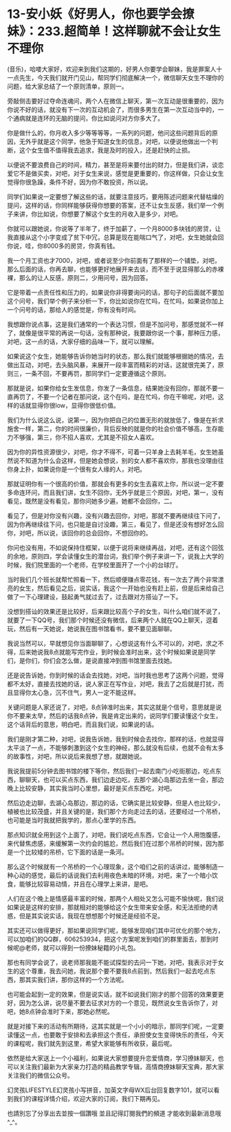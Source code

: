 # 13-安小妖《好男人，你也要学会撩妹》：233.超简单！这样聊就不会让女生不理你

(音乐)，哈喽大家好，欢迎来到我们这期的，好男人你要学会聊妹，我是罪案人十一点先生，今天我们就开门见山，帮同学们彻底解决一个，微信聊天女生不理你的问题，给大家总结了一个原则清单，原则一。

旁敲侧击要好过夺命连魂问，两个人在微信上聊天，第一次互动是很重要的，因为你说不好的话，就没有下一次的互动机会了，而很多男生在第一次互动当中的，一个通病就是连环的无脑的提问，你比如说问对方你多大了。

你是做什么的，你月收入多少等等等等，一系列的问题，他问这些问题背后的原因，无外乎就是这个同学，他急于知道女生的信息，对吧，以便说他做出一个判断，这个女生值不值得我去追求，我是及时的投入，还是赶快的止损。

以便说不要浪费自己的时间，精力，甚至是将来要付出的财力，但是我们讲，谈恋爱它不是做买卖，对吧，对于女生来说，感觉是更重要的，你这样做，只会让女生觉得你很急躁，条件不好，因为你不敢投资，所以说。

同学们如果说一定要想了解这些的话，就要注意技巧，要用陈述问题来代替枯燥的提问，这样的话，你同样能够获得你想要的答案，还不让女生反感，我们举一个例子来讲，你比如说，你想要了解这个女生的月收入是多少，对吧。

你就可以跟她说，你说等了半年了，终于加薪了，一个月8000多块钱的房贷，让我直接从这个小字变成了贫下中冗，总算是现在能喘口气了，对吧，女生她就会回你说，哇，你8000多的房贷，你真有钱。

我一个月工资也才7000，对吧，或者说至少你前面有了那样的一个铺垫，对吧，那么后面的话，你再去聊，也能够更好地展开来去谈，而不至于说显得那么的赤裸裸，那么的让人反感，原则二，少用问号，因为回答。

它是带着一点责任性和压力的，如果说你非得要询问的话，那句子的后面就不要加这个问号，我们举个例子来分析一下，你比如说你在忙吗，在忙吗，如果说你加上一个问号的话，那给人的感觉是，你有没有时间。

我想跟你说点事，这是我们通常的一个表达习惯，但是不加问号，那感觉就不一样了，就像是很平常的再说一句话，没有那种说，我要跟你说一个事，那种压力感，对吧，这一点的话，大家仔细的品味一下，就可以理解。

如果说这个女生，她能够告诉你她当时的状态，那么我们就能够根据她的情况，去做出互动，对吧，去头脑风暴，来展开一段丰富而精彩的对话，这就很完美了，原则三，一条不回，不要再罚，那同学们一定要遵循这个原则。

那就是说，如果你给女生发信息，你发了一条信息，结果她没有回你，那就不要一直再罚了，不要一个记者在那问说，这个在吗，是在忙吗，你在干嘛呢，对吧，这样的话就显得你很low，显得你很低价值。

我们为什么说这么说，说第一，因为你把自己的位置无形的就放低了，像是在祈求施舍一样，第二，你的时间很廉价，背后反映的就是你的社会价值不够高，生存能力不够强，第三，你不招人喜欢，尤其是不招女人喜欢。

因为你的异性资源很少，对吧，你才不得不，可着一只羊身上去耗羊毛，女生她虽然说不知道为什么会这样，但是她会想说，别的女人都不喜欢你，那我也没理由往你身上扑，如果说你是一个很有女人缘的人，对吧。

那就证明你有一个很高的价值，那就会有更多的女生去喜欢上你，所以说一定不要多命连环问，而且我们讲，女生不回你，无外乎就是三个原因，对吧，第一，没有看见，既然是没有看见，那你问她多少遍，她都不会回你，二。

看见了，但是对你没有兴趣，没有兴趣去回你，对吧，那就不要再继续往下问了，因为你再继续往下问，也只能是自讨没趣，第三，看见了，但是还没有想好怎么回你，对吧，所以说，该回你的总会回你，不想回你的。

你问也没有用，不如说保持住框架，以便于说将来继续再战，对吧，还有这个回弦的余地，原则四，学会读懂女生的潜台词，我们举个例子来讲一下，说我上大学的时候，我们院里面的一个老师，在学校里面开了一个小的台球厅。

当时我们几个班长就帮忙照看一下，然后顺便赚点零花钱，有一次去了两个非常漂亮的女生，然后看见之后，说实话，我这个一开始也没有赶上前，但是后来给自己做了一下心理建设，鼓起勇气就过去了，过去跟对方搭讪了一下。

没想到搭讪的效果还是比较好，后来跟比较高个子的女生，叫什么咱们就不说了，就要了一下QQ号，我们那个时候还没有微信，后来两个人就在QQ上聊天，逗着玩，然后有一天她说，她说我在图书馆看书，要不要见面聊聊。

我说当然可以，早就想见你当面聊聊了，心想说这有什么不可以的，对吧，求之不得，后来她说我8点就能写完作业，到时候会准时出来，这个时候如果说是同学们，是你们，你们会怎么做，是说直接冲到图书馆里面去找她。

还是说告诉她，你到时候的话会去找她，对吧，当时我也思考了这两个问题，觉得都不太好，直接去找她的话，说人家正在写作业，对吧，我去了之后就是打扰，而且显得你太心急，沉不住气，男人一定不能这样。

关键问题是人家还说了，对吧，8点钟准时出来，其实这就是个信号，意思就是说你不要来太早，然后的话我8点钟，我是肯定出来的，说同学们要读懂这个女生，这个话背后的意思，明白吧，而且我们说，如果说的话。

我们是刚才第二种，对吧，说我告诉她，我到时候会去找你，那样的话，也就显得太平淡了一点，不能够刺激到这个女生的神经，那么就没有后续，也就不会有太多的故事性，对吧，所以说后来我想了想，就跟她说。

我说我提前5分钟去图书馆的楼下等你，然后我们一起去南门小吃街那边，吃点东西，聊聊天，也可以买点东西，我们边走边吃，去那个湖心岛那边去坐一会，那边晚上比较安静，其实我当时心里想，最好是买点东西吃，对吧。

然后边走边聊，去湖心岛那边，那边的话，它确实是比较安静，但是人也比较少，植被也比较茂盛，并且关键的是，我们那个方向走过去的话，还要经过一个吊桥，也可能是当时我就把我学的，那点心里学的东西。

那点知识就全用到这个上面了，对吧，我们说吃点东西，它会让一个人用饱腹感，来代替焦虑感，来缓解第一次约会的尴尬，然后我们在过那个吊桥的时候，因为那是一个比较矮的吊桥，它下面的话是一条河。

那么这个时候就有一个吊桥的一个心理现象，这个咱们之前的话讲过，能够制造一种心动的感觉，最后的话说我们去利用夜色未暗的环境，对吧，来了一个暗小饮食，能够比较容易动情，并且在心理学上来讲，是吧。

人们在这个晚上是情感最丰富的时候，那两个人相处又怎么可能不愉快呢，我们说如果说是这样的安排，那就相对的能够给这个女生带来安全感，和无法拒绝的诱惑，但是其实说实话，我现在想想那个时候还是经验不足。

其实还可以做得更好，那如果说同学们呢，能够发现咱们其中可优化的那个地方，可以加咱们的QQ群，606253934，把这个方案呢发到咱们的群里面去，那到时候呢@老师，就可以得到一份撩妹秘籍的小礼包。

那也有同学会说了，说老师那我能不能试探型的去问一下她，对吧，我表示对于女生的这个尊重，我去问她，我说那个要不要我8点前到，然后我们一起去吃点东西，那其实我们讲，那你这样的一个方法呢。

也可能会起到一定的效果，但是说实话，就不如说我们刚才的那个回答的效果要更好，因为怎么讲，说尽量不要去征求对方的一个意见，既然说女生告诉你了，对吧，她8点钟会准时下来，那她必然呢。

就是对接下来的活动有所期待，这其实就是一个小小的暗示，那同学们呢，一定要读懂这一点，也要敢于安排和去承担这个责任，承担使女生变得快乐的责任，今天的课程呢，我们就先到这里，希望大家能够有所收获，最后呢。

依然是给大家送上一个小福利，如果说大家想要提升恋爱情商，学习撩妹聊天，也可以关注我们最新为大家亲力打造的精品教学专辑，高情商撩妹聊天宝典，那大家关注我们的微信公众号。

幻灵孩LIFESTYLE幻灵孩小写拼音，加英文字母WX后台回复数字101，就可以看到我们的课程详情介绍，欢迎大家的订阅，我们下期再见。

也請別忘了分享出去並按一個讚哦 並且記得訂閱我們的頻道 才能收到最新消息哦^_^。